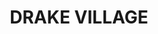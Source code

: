 ---
facts:
- Drake Village is a locality within the Tenterfield local government area of New
  South Wales, Australia.
- It is situated approximately 844km north of Sydney and 251km southwest of Brisbane.
- Drake Village is located near the state border between New South Wales and Queensland.
- The area is known for its scenic rural landscapes and proximity to national parks.
- The Clarence River and its tributaries flow through the region near Drake Village.
- The traditional custodians of the land are Aboriginal peoples, with the Bundjalung
  and Gumbaynggirr nations having historical connections to the area.
- The village likely takes its name from surveyor George Drake, who surveyed the area
  in the mid-19th century.
- The local economy has historically been based on agriculture, forestry, and mining.
- The region is known for its gold rush history, with the discovery of gold at Drake
  in the 1850s attracting prospectors to the area.
- The population of Drake Village and the surrounding area is relatively small.
historical_events:
- Gold was discovered in the Drake area in the 1850s, leading to a significant gold
  rush and population boom.
- The construction of the Tabulam to Drake road in the late 19th century improved
  access to the region.
- The establishment of the Drake Public School in 1881 marked an important milestone
  in the development of the local community.
lastmod: '2025-04-10T15:18:02+00:00'
latitude: -28.92695902
layout: suburb
longitude: 152.3735624
notable_people: []
postcode: '2469'
state: NSW
title: DRAKE VILLAGE
tourist_locations:
- name: Boonoo Boonoo National Park
  url: https://www.nationalparks.nsw.gov.au/visit-a-park/parks/boonoo-boonoo-national-park
- name: Bald Rock National Park
  url: https://www.nationalparks.nsw.gov.au/visit-a-park/parks/bald-rock-national-park
url: /nsw/drake-village/
---